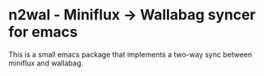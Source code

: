 # n2wal - Miniflux -> Wallabag syncer for emacs
This is a small emacs package that implements a two-way sync between
miniflux and wallabag.
